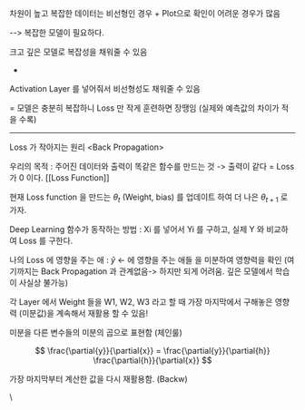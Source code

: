 

차원이 높고 복잡한 데이터는 비선형인 경우 + Plot으로 확인이 어려운 경우가 많음

--> 복잡한 모델이 필요하다.

크고 깊은 모델로 복잡성을 채워줄 수 있음 

+

Activation Layer 를 넣어줘서 비선형성도 채워줄 수 있음

= 모델은 충분히 복잡하니 Loss 만 작게 훈련하면 장땡임 (실제와 예측값의 차이가 적을 수록)




---- 


Loss 가 작아지는 원리  \<Back Propagation\>

우리의 목적 :  주어진 데이터와 출력이 똑같은 함수를 만드는 것 
			-> 출력이 같다 = Loss 가 0 이다. [[Loss Function]]
			
			
현재 Loss function 을 만드는  $\theta_t$  (Weight, bias) 를 업데이트 하여 더 나은 $\theta_{t+1}$ 로 가자.


Deep Learning 함수가 동작하는 방법
: Xi 를 넣어서 Yi 를 구하고, 실제 Y 와 비교하여 Loss 를 구한다.

나의 Loss 에 영향을 주는 애 :  $\hat{y}$  <- 에 영향을 주는 애들 을 미분하여 영향력을 확인
(여기까지는 Back Propagation 과 관계없음-> 하지만 되게 어려움. 깊은 모델에서 학습이 사실상 불가능)

각 Layer 에서 Weight 들을 W1, W2, W3 라고 할 때
가장 마지막에서 구해놓은 영향력 (미분값)을 계속해서 재활용 할 수 있음!

미분을 다른 변수들의 미분의 곱으로 표현함 (체인룰)

$$
	\frac{\partial{y}}{\partial{x}} = \frac{\partial{y}}{\partial{h}} \frac{\partial{h}}{\partial{x}}
$$

가장 마지막부터 계산한 값을 다시 재활용함. (Backw)
















\      






